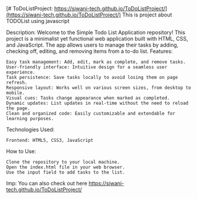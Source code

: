 [# ToDoListProject: https://siwani-tech.github.io/ToDoListProject/](https://siwani-tech.github.io/ToDoListProject/)
This is project about TODOList using javascript 

Description:
Welcome to the Simple Todo List Application repository! This project is a minimalist yet functional web application built with HTML, CSS, and JavaScript. The app allows users to manage their tasks by adding, checking off, editing, and removing items from a to-do list.
Features:

    Easy task management: Add, edit, mark as complete, and remove tasks.
    User-friendly interface: Intuitive design for a seamless user experience.
    Task persistence: Save tasks locally to avoid losing them on page refresh.
    Responsive layout: Works well on various screen sizes, from desktop to mobile.
    Visual cues: Tasks change appearance when marked as completed.
    Dynamic updates: List updates in real-time without the need to reload the page.
    Clean and organized code: Easily customizable and extendable for learning purposes.

Technologies Used:

    Frontend: HTML5, CSS3, JavaScript

How to Use:

    Clone the repository to your local machine.
    Open the index.html file in your web browser.
    Use the input field to add tasks to the list.
    
Imp: You can also check out here https://siwani-tech.github.io/ToDoListProject/

